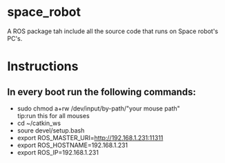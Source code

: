 # space_robot
A ROS package tah include all the source code that runs on Space robot's PC's.

# Instructions

## In every boot run the following commands: 
- sudo chmod a+rw /dev/input/by-path/"your mouse path"         
tip:run this for all mouses
- cd ~/catkin_ws
- soure devel/setup.bash
- export ROS_MASTER_URI=http://192.168.1.231:11311
- export ROS_HOSTNAME=192.168.1.231
- export ROS_IP=192.168.1.231
